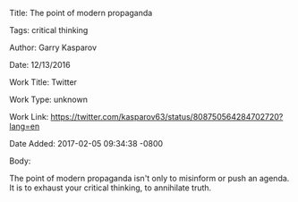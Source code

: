 Title:  The point of modern propaganda

Tags:   critical thinking

Author: Garry Kasparov

Date:   12/13/2016

Work Title: Twitter

Work Type: unknown

Work Link: https://twitter.com/kasparov63/status/808750564284702720?lang=en

Date Added: 2017-02-05 09:34:38 -0800

Body: 

The point of modern propaganda isn't only to misinform or push an agenda. It is to exhaust your critical thinking, to annihilate truth.

